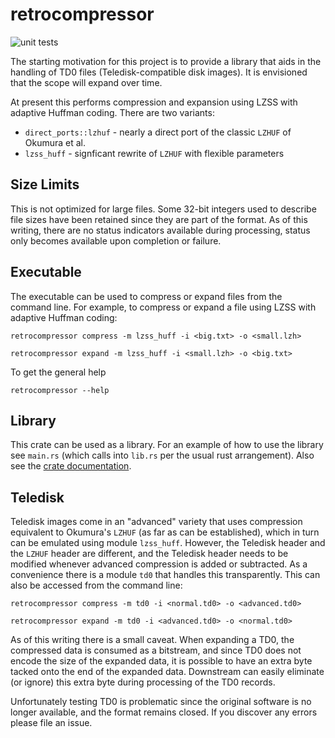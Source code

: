 # retrocompressor

![unit tests](https://github.com/dfgordon/retrocompressor/actions/workflows/rust.yml/badge.svg)

The starting motivation for this project is to provide a library that aids in the handling of TD0 files (Teledisk-compatible disk images).  It is envisioned that the scope will expand over time.

At present this performs compression and expansion using LZSS with adaptive Huffman coding.  There are two variants:
* `direct_ports::lzhuf` - nearly a direct port of the classic `LZHUF` of Okumura et al.
* `lzss_huff` - signficant rewrite of `LZHUF` with flexible parameters

## Size Limits

This is not optimized for large files.  Some 32-bit integers used to describe file sizes have been retained since they are part of the format.  As of this writing, there are no status indicators available during processing, status only becomes available upon completion or failure.

## Executable

The executable can be used to compress or expand files from the command line.  For example, to compress or expand a file using LZSS with adaptive Huffman coding:

`retrocompressor compress -m lzss_huff -i <big.txt> -o <small.lzh>`

`retrocompressor expand -m lzss_huff -i <small.lzh> -o <big.txt>`

To get the general help

`retrocompressor --help`

## Library

This crate can be used as a library.  For an example of how to use the library see `main.rs` (which calls into `lib.rs` per the usual rust arrangement).  Also see the [crate documentation](https://docs.rs/retrocompressor/latest/retrocompressor).

## Teledisk

Teledisk images come in an "advanced" variety that uses compression equivalent to Okumura's `LZHUF` (as far as can be established), which in turn can be emulated using module `lzss_huff`.  However, the Teledisk header and the `LZHUF` header are different, and the Teledisk header needs to be modified whenever advanced compression is added or subtracted.  As a convenience there is a module `td0` that handles this transparently.  This can also be accessed from the command line:

`retrocompressor compress -m td0 -i <normal.td0> -o <advanced.td0>`

`retrocompressor expand -m td0 -i <advanced.td0> -o <normal.td0>`

As of this writing there is a small caveat.  When expanding a TD0, the compressed data is consumed as a bitstream, and since TD0 does not encode the size of the expanded data, it is possible to have an extra byte tacked onto the end of the expanded data.  Downstream can easily eliminate (or ignore) this extra byte during processing of the TD0 records.

Unfortunately testing TD0 is problematic since the original software is no longer available, and the format remains closed.  If you discover any errors please file an issue.